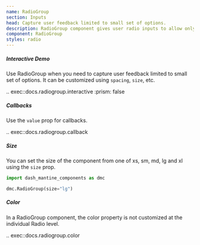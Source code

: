 ```yaml
---
name: RadioGroup
section: Inputs
head: Capture user feedback limited to small set of options.
description: RadioGroup component gives user radio inputs to allow only one selection from a small set of options. 
component: RadioGroup
styles: radio
---
```


##### Interactive Demo

Use RadioGroup when you need to capture user feedback limited to small set of options. It can be customized using 
`spacing`, `size`, etc.

.. exec::docs.radiogroup.interactive
    :prism: false

##### Callbacks

Use the `value` prop for callbacks.

.. exec::docs.radiogroup.callback

##### Size

You can set the size of the component from one of xs, sm, md, lg and xl using the `size` prop.

```python
import dash_mantine_components as dmc

dmc.RadioGroup(size="lg")
```

##### Color

In a RadioGroup component, the color property is not customized at the individual Radio level.

.. exec::docs.radiogroup.color
